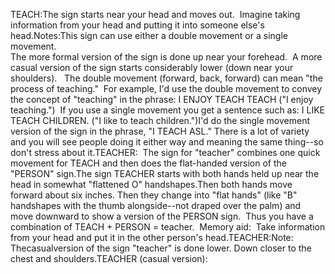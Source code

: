 TEACH:The sign starts near your head and moves out.  Imagine taking 
  information from your head and putting it into someone else's head.Notes:This sign can use either a double movement or a single movement.  
    The more formal version of the sign is done up near your forehead.  A more
  casual version of the sign starts considerably lower (down near your 
    shoulders).   The double movement (forward, back, forward)
  	can mean "the process of teaching." 
    For example, I'd use the
  double movement to convey the concept of "teaching" in the phrase: I 
    ENJOY TEACH TEACH ("I enjoy teaching.")  If you use a single 
    movement you get a sentence such as: I LIKE TEACH CHILDREN. ("I like to 
    teach children.")I'd do the single movement version of the sign in the phrase, "I TEACH
  ASL." There is a lot of variety and you will see people doing it either
  way and meaning the same thing--so don't stress about it.TEACHER:  The sign for "teacher" 
	combines one quick movement for TEACH and then does the flat-handed version 
	of the "PERSON" sign.The sign TEACHER starts with both hands held up near the head in somewhat 
	"flattened O" handshapes.Then both hands move forward about six inches. Then they change into "flat 
	hands" (like "B" handshapes with the thumb alongside--not draped over the 
	palm) and move downward to show a version of the PERSON sign.  Thus you have 
	a combination of TEACH + PERSON = teacher.  Memory aid:  Take information 
	from your head and put it in the other person's head.TEACHER:Note: Thecasualversion of the sign 
    "teacher" is done lower.
    Down closer to the chest and shoulders.TEACHER (casual version):